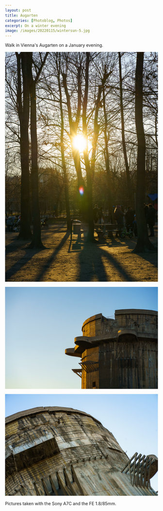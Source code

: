 ```yaml
---
layout: post
title: Augarten 
categories: [Photoblog, Photos]
excerpt: On a winter evening
image: /images/20220115/wintersun-5.jpg
---
```


Walk in Vienna's Augarten on a January evening.

![Stadtpark Vienna](../images/20220115/wintersun-5.jpg)

![Stadtpark Vienna](../images/20220115/wintersun-6.jpg)

![Stadtpark Vienna](../images/20220115/wintersun-7.jpg)


Pictures taken with the Sony A7C and the FE 1.8/85mm.